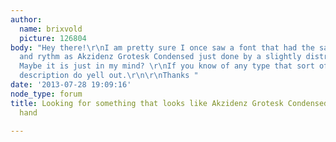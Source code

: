 ```yaml
---
author:
  name: brixvold
  picture: 126804
body: "Hey there!\r\nI am pretty sure I once saw a font that had the same proportions
  and rythm as Akzidenz Grotesk Condensed just done by a slightly distraught hand.
  Maybe it is just in my mind? \r\nIf you know of any type that sort of fits this
  description do yell out.\r\n\r\nThanks "
date: '2013-07-28 19:09:16'
node_type: forum
title: Looking for something that looks like Akzidenz Grotesk Condensed but done by
  hand

---
```

